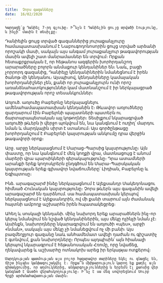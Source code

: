 ```yaml
---
title:  Չորս գազանները
date:  16/02/2020
---
```


`Կարդացե՛ք Դանիել 7-րդ գլուխը։ Ի՞նչն է Դանիելին ցույց տրվածի էությունը, և ինչի՞ մասին է տեսիլքը։`

Դանիելին ցույց տրված գազաններից յուրաքանչյուրը համապատասխանում է Նաբուգոդոնոսորին ցույց տրված արձանի որոշակի մասի, սակայն այս անգամ յուրաքանչյուր թագավորության մասին ավելի շատ մանրամասներ են տրվում։ Որքան հետաքրքրական է, որ հեթանոս ազգերին խորհրդանշող արարածները բոլորն անմաքուր կենդանիներ են։ Նաև, բացի չորրորդ գազանից, Դանիելը կենդանիներին նմանեցնում է իրեն ծանոթ մի կենդանու։ Այսպիսով, կենդանիները կամայական խորհրդանիշներ չեն, քանի որ յուրաքանչյուրն ունի որոշ առանձնահատկություններ կամ մատնանշում է իր ներկայացրած թագավորության որոշ տեսանկյուններ։

Առյուծ. առյուծը Բաբելոնը ներկայացնելու ամենահամապատասխան կենդանին է։ Թևավոր առյուծները զարդարում էին Բաբելոնի պալատների պատերն ու ճարտարապետական այլ կոթողներ։ Տեսիլքում նկարագրված առյուծի թևերն ի վերջո պոկվում են, նա կանգնում է ուղիղ՝ մարդու նման և մարդկային սիրտ է ստանում։ Այս գործընթացը խորհրդանշում է Բաբելոնի կայսրության անկումը դրա վերջին թագավորի օրոք։

Արջ. արջը ներկայացնում է Մարաց-Պարսից կայսրությունը։ Այն փաստը, որ նա կանգնում է մեկ կողքի վրա, մատնացույց է անում մարերի վրա պարսիկների գերակայությունը։ Դրա ատամների արանքի երեք կողոսկրերն ընդգծում են Մարա-Պարսկական կայսրության երեք գլխավոր նվաճումները՝ Լիդիան, Բաբելոնը և Եգիպտոսը։

Ինձ. արագաշարժ ինձը ներկայացնում է Ալեքսանդր Մակեդոնացու հիմնած Հունական կայսրությունը։ Չորս թևերն այս գազանին ավելի արագաշարժ են դարձնում. սա համապատասխան կերպով ներկայացնում է Ալեքսանդրին, ով մի քանի տարում այն ժամանակ հայտնի ամբողջ աշխարհն իրեն հպատակեցրեց։

Ահեղ և սոսկալի կենդանի. մինչ նախորդ երեք արարածներն ինչ-որ կերպ նմանվում են նշված կենդանիներին, այս մեկը ոչինչի նման չէ։ Այսինքն, նախորդները նկարագրվում են առյուծի «պես», արջի «նման», սակայն այս մեկը չի նմանեցվում ոչ մի բանի։ Այս բազմեղջյուր գազանը նաև անհամեմատ ավելի դաժան ու գիշատիչ է գտնվում, քան նախորդները։ Որպես այդպիսին՝ այն հիանալի կերպով նկարագրում է հեթանոսական Հռոմը, որը նվաճեց, ղեկավարեց և աշխարհը ոտնակոխ արեց իր երկաթյա ոտքերով։

`Մարդկության պատմության այս բոլոր հազարավոր տարիները եկել ու գնացել են, ճիշտ ինչպես կանխագուշակվել է։ Որքա՞ն մխիթարություն կարող եք քաղել այն գիտակցումից, որ աղմուկներից, անկարգություններից և երբեմն էլ քաոսից վեր կանգնած է Աստծո վերահսկողությունը։ Ի՞նչ է սա մեզ սովորեցնում Սուրբ Գրքի արժանահավատության մասին։`